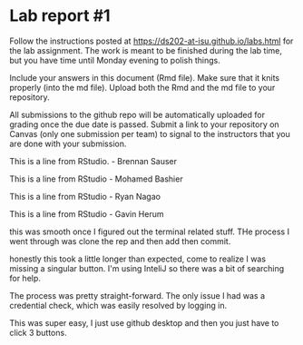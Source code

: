 
<!-- README.md is generated from README.Rmd. Please edit the README.Rmd file -->

# Lab report \#1

Follow the instructions posted at
<https://ds202-at-isu.github.io/labs.html> for the lab assignment. The
work is meant to be finished during the lab time, but you have time
until Monday evening to polish things.

Include your answers in this document (Rmd file). Make sure that it
knits properly (into the md file). Upload both the Rmd and the md file
to your repository.

All submissions to the github repo will be automatically uploaded for
grading once the due date is passed. Submit a link to your repository on
Canvas (only one submission per team) to signal to the instructors that
you are done with your submission.

This is a line from RStudio. - Brennan Sauser

This is a line from RStudio - Mohamed Bashier

This is a line from RStudio - Ryan Nagao

This is a line from RStudio - Gavin Herum

this was smooth once I figured out the terminal related stuff. THe process I went through was clone the rep and then add then commit. 

honestly this took a little longer than expected, come to realize I was missing a singular button. I'm using InteliJ so there was a bit of searching for help.

The process was pretty straight-forward. The only issue I had was a credential check, which was easily resolved by logging in.

This was super easy, I just use github desktop and then you just have to click 3 buttons.
